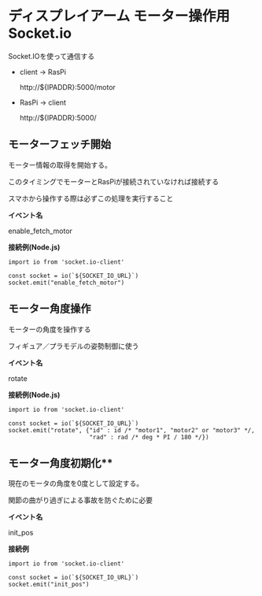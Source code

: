 # ディスプレイアーム モーター操作用Socket.io

Socket.IOを使って通信する

- client → RasPi

    http://${IPADDR}:5000/motor

- RasPi → client

    http://${IPADDR}:5000/

## モーターフェッチ開始

モーター情報の取得を開始する。

このタイミングでモーターとRasPiが接続されていなければ接続する

スマホから操作する際は必ずこの処理を実行すること

**イベント名**

enable_fetch_motor

**接続例(Node.js)**

```
import io from 'socket.io-client'

const socket = io(`${SOCKET_IO_URL}`)
socket.emit("enable_fetch_motor")
```

## モーター角度操作

モーターの角度を操作する

フィギュア／プラモデルの姿勢制御に使う

**イベント名**

rotate

**接続例(Node.js)**

```
import io from 'socket.io-client'

const socket = io(`${SOCKET_IO_URL}`)
socket.emit("rotate", {"id" : id /* "motor1", "motor2" or "motor3" */,
                       "rad" : rad /* deg * PI / 180 */})
```

## モーター角度初期化**

現在のモータの角度を0度として設定する。

関節の曲がり過ぎによる事故を防ぐために必要

**イベント名**

init_pos

**接続例**

```
import io from 'socket.io-client'

const socket = io(`${SOCKET_IO_URL}`)
socket.emit("init_pos")
```
